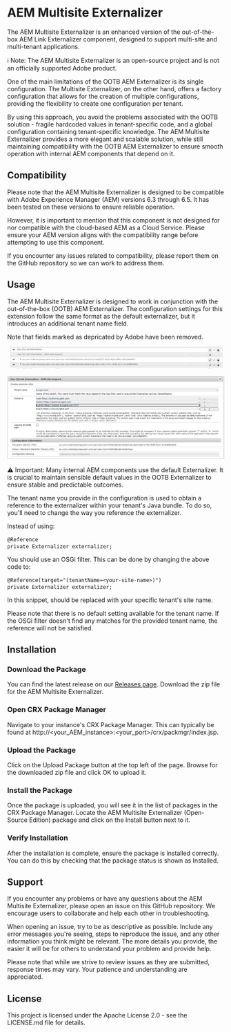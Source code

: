 # AEM Multisite Externalizer

The AEM Multisite Externalizer is an enhanced version of the out-of-the-box AEM Link Externalizer component, designed to support multi-site and multi-tenant applications.

:information_source: Note: The AEM Multisite Externalizer is an open-source project and is not an officially supported Adobe product.

One of the main limitations of the OOTB AEM Externalizer is its single configuration. The Multisite Externalizer, on the other hand, offers a factory configuration that allows for the creation of multiple configurations, providing the flexibility to create one configuration per tenant.

By using this approach, you avoid the problems associated with the OOTB solution - fragile hardcoded values in tenant-specific code, and a global configuration containing tenant-specific knowledge. The AEM Multisite Externalizer provides a more elegant and scalable solution, while still maintaining compatibility with the OOTB AEM Externalizer to ensure smooth operation with internal AEM components that depend on it.

## Compatibility
Please note that the AEM Multisite Externalizer is designed to be compatible with Adobe Experience Manager (AEM) versions 6.3 through 6.5. It has been tested on these versions to ensure reliable operation.

However, it is important to mention that this component is not designed for nor compatible with the cloud-based AEM as a Cloud Service. Please ensure your AEM version aligns with the compatibility range before attempting to use this component.

If you encounter any issues related to compatibility, please report them on the GitHub repository so we can work to address them.

## Usage

The AEM Multisite Externalizer is designed to work in conjunction with the out-of-the-box (OOTB) AEM Externalizer. The configuration settings for this extension follow the same format as the default externalizer, but it introduces an additional tenant name field.

Note that fields marked as depricated by Adobe have been removed.

![Configuration Manager Screenshot](images/config-screen.png)

![Component Configuration Screenshot](images/config.png)

:warning: Important: Many internal AEM components use the default Externalizer. It is crucial to maintain sensible default values in the OOTB Externalizer to ensure stable and predictable outcomes.

The tenant name you provide in the configuration is used to obtain a reference to the externalizer within your tenant's Java bundle. To do so, you'll need to change the way you reference the externalizer.

Instead of using:

    @Reference
    private Externalizer externalizer;

You should use an OSGi filter. This can be done by changing the above code to:

    @Reference(target="(tenantName=<your-site-name>)")
    private Externalizer externalizer;

In this snippet, <your-site-name> should be replaced with your specific tenant's site name.

Please note that there is no default setting available for the tenant name. If the OSGi filter doesn't find any matches for the provided tenant name, the reference will not be satisfied.

## Installation
### Download the Package

You can find the latest release on our [Releases page](https://github.com/yourusername/yourrepository/releases). Download the zip file for the AEM Multisite Externalizer.

### Open CRX Package Manager

Navigate to your instance's CRX Package Manager. This can typically be found at http://<your_AEM_instance>:<your_port>/crx/packmgr/index.jsp.

### Upload the Package

Click on the Upload Package button at the top left of the page. Browse for the downloaded zip file and click OK to upload it.

### Install the Package

Once the package is uploaded, you will see it in the list of packages in the CRX Package Manager. Locate the AEM Multisite Externalizer (Open-Source Edition) package and click on the Install button next to it.

### Verify Installation

After the installation is complete, ensure the package is installed correctly. You can do this by checking that the package status is shown as Installed.

## Support
If you encounter any problems or have any questions about the AEM Multisite Externalizer, please open an issue on this GitHub repository. We encourage users to collaborate and help each other in troubleshooting.

When opening an issue, try to be as descriptive as possible. Include any error messages you're seeing, steps to reproduce the issue, and any other information you think might be relevant. The more details you provide, the easier it will be for others to understand your problem and provide help.

Please note that while we strive to review issues as they are submitted, response times may vary. Your patience and understanding are appreciated.


## License

This project is licensed under the Apache License 2.0 - see the LICENSE.md file for details.
